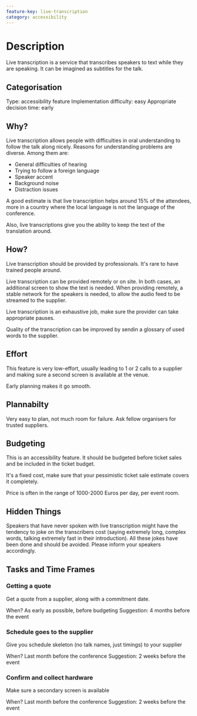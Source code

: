 ```yaml
---
feature-key: live-transcription
category: accessibility
---
```


# Description

Live transcription is a service that transcribes speakers to text while they are speaking.
It can be imagined as subtitles for the talk.

## Categorisation

Type: accessibility feature
Implementation difficulty: easy
Appropriate decision time: early

## Why?
 
Live transcription allows people with difficulties in oral understanding to follow the talk along nicely. Reasons for understanding problems are diverse. Among them are:
* General difficulties of hearing
* Trying to follow a foreign language
* Speaker accent
* Background noise
* Distraction issues

A good estimate is that live transcription helps around 15% of the attendees, more in a country where the local language is not the language of the conference.

Also, live transcriptions give you the ability to keep the text of the translation around.

## How?

Live transcription should be provided by professionals. It's rare to have trained people around.

Live transcription can be provided remotely or on site. In both cases, an additional screen to show the text is needed. When providing remotely, a stable network for the speakers is needed, to allow the audio feed to be streamed to the supplier.

Live transcription is an exhaustive job, make sure the provider can take appropriate pauses.

Quality of the transcription can be improved by sendin a glossary of used words to the supplier.

## Effort

This feature is very low-effort, usually leading to 1 or 2 calls to a supplier and making sure a second screen is available at the venue.

Early planning makes it go smooth.

## Plannabilty

Very easy to plan, not much room for failure. Ask fellow organisers for trusted suppliers.

## Budgeting

This is an accessibility feature. It should be budgeted before ticket sales and be included in the ticket budget.

It's a fixed cost, make sure that your pessimistic ticket sale estimate covers it completely.

Price is often in the range of 1000-2000 Euros per day, per event room.

## Hidden Things

Speakers that have never spoken with live transcription might have the tendency to joke on the transcribers cost (saying extremely long, complex words, talking extremely fast in their introduction). All these jokes have been done and should be avoided. Please inform your speakers accordingly.

## Tasks and Time Frames

### Getting a quote

Get a quote from a supplier, along with a commitment date.

When? As early as possible, before budgeting
Suggestion: 4 months before the event

### Schedule goes to the supplier

Give you schedule skeleton (no talk names, just timings) to your supplier

When? Last month before the conference
Suggestion: 2 weeks before the event

### Confirm and collect hardware

Make sure a secondary screen is available

When? Last month before the conference
Suggestion: 2 weeks before the event
